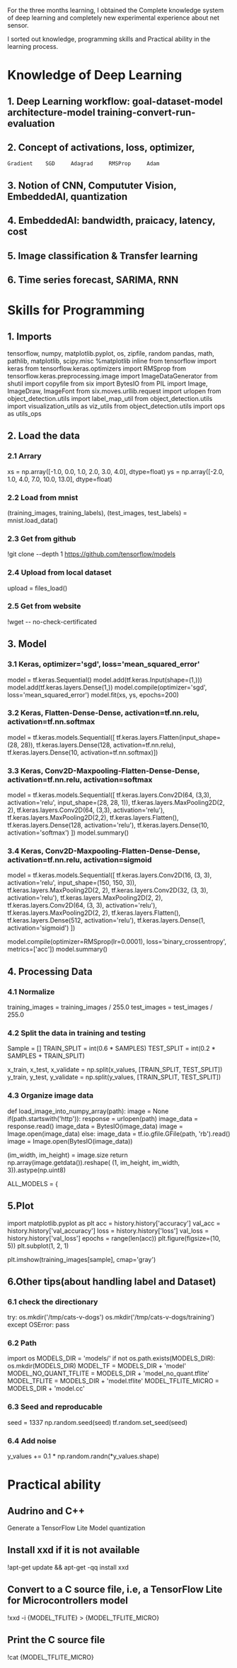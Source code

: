For the three months learning, I obtained the Complete knowledge system of deep learning and completely new experimental experience about net sensor.

I sorted out knowledge, programming skills and Practical ability in the learning process.


# Knowledge of Deep Learning

## 1. Deep Learning workflow: goal-dataset-model architecture-model training-convert-run-evaluation
## 2. Concept of activations, loss, optimizer, 
    Gradient    SGD     Adagrad     RMSProp     Adam
## 3. Notion of CNN, Compututer Vision, EmbeddedAI, quantization
## 4. EmbeddedAI: bandwidth, praicacy, latency, cost
## 5. Image classification & Transfer learning
## 6. Time series forecast, SARIMA, RNN


# Skills for Programming 
## 1. Imports
tensorflow, numpy, matplotlib.pyplot, os, zipfile, random pandas, math, pathlib, matplotlib, scipy.misc
%matplotlib inline
from tensorflow import keras
from tensorflow.keras.optimizers import RMSprop
from tensorflow.keras.preprocessing.image import ImageDataGenerator
from shutil import copyfile
from six import BytesIO
from PIL import Image, ImageDraw, ImageFont
from six.moves.urllib.request import urlopen
from object_detection.utils import label_map_util
from object_detection.utils import visualization_utils as viz_utils
from object_detection.utils import ops as utils_ops

## 2. Load the data
### 2.1 Arrary
xs = np.array([-1.0, 0.0, 1.0, 2.0, 3.0, 4.0], dtype=float)
ys = np.array([-2.0, 1.0, 4.0, 7.0, 10.0, 13.0], dtype=float)
### 2.2 Load from mnist
(training_images, training_labels), (test_images, test_labels) = mnist.load_data()
### 2.3 Get from github
!git clone --depth 1 https://github.com/tensorflow/models
### 2.4 Upload from local dataset
upload = files_load()
### 2.5 Get from website
!wget -- no-check-certificated

## 3. Model
### 3.1 Keras, optimizer='sgd', loss='mean_squared_error'
model = tf.keras.Sequential()
model.add(tf.keras.Input(shape=(1,)))
model.add(tf.keras.layers.Dense(1,))
model.compile(optimizer='sgd', loss='mean_squared_error')
model.fit(xs, ys, epochs=200)

### 3.2 Keras, Flatten-Dense-Dense, activation=tf.nn.relu, activation=tf.nn.softmax
model = tf.keras.models.Sequential([
tf.keras.layers.Flatten(input_shape=(28, 28)), 
tf.keras.layers.Dense(128, activation=tf.nn.relu), 
tf.keras.layers.Dense(10, activation=tf.nn.softmax)])

### 3.3 Keras, Conv2D-Maxpooling-Flatten-Dense-Dense, activation=tf.nn.relu, activation=softmax
model = tf.keras.models.Sequential([
    tf.keras.layers.Conv2D(64, (3,3), activation='relu', input_shape=(28, 28, 1)),
    tf.keras.layers.MaxPooling2D(2, 2),
    tf.keras.layers.Conv2D(64, (3,3), activation='relu'),
    tf.keras.layers.MaxPooling2D(2,2),
    tf.keras.layers.Flatten(),
    tf.keras.layers.Dense(128, activation='relu'),
    tf.keras.layers.Dense(10, activation='softmax')
])
model.summary()

### 3.4 Keras, Conv2D-Maxpooling-Flatten-Dense-Dense, activation=tf.nn.relu, activation=sigmoid
model = tf.keras.models.Sequential([
    tf.keras.layers.Conv2D(16, (3, 3), activation='relu', input_shape=(150, 150, 3)),
    tf.keras.layers.MaxPooling2D(2, 2),
    tf.keras.layers.Conv2D(32, (3, 3), activation='relu'),
    tf.keras.layers.MaxPooling2D(2, 2),
    tf.keras.layers.Conv2D(64, (3, 3), activation='relu'),
    tf.keras.layers.MaxPooling2D(2, 2),
    tf.keras.layers.Flatten(),
    tf.keras.layers.Dense(512, activation='relu'),
    tf.keras.layers.Dense(1, activation='sigmoid')
])

model.compile(optimizer=RMSprop(lr=0.0001), loss='binary_crossentropy', metrics=['acc'])
model.summary()

## 4. Processing Data

### 4.1 Normalize
training_images  = training_images / 255.0
test_images = test_images / 255.0
### 4.2 Split the data in training and testing
Sample = []
TRAIN_SPLIT =  int(0.6 * SAMPLES)
TEST_SPLIT = int(0.2 * SAMPLES + TRAIN_SPLIT)

x_train, x_test, x_validate = np.split(x_values, [TRAIN_SPLIT, TEST_SPLIT])
y_train, y_test, y_validate = np.split(y_values, [TRAIN_SPLIT, TEST_SPLIT])

### 4.3 Organize image data
def load_image_into_numpy_array(path):
image = None
  if(path.startswith('http')):
    response = urlopen(path)
    image_data = response.read()
    image_data = BytesIO(image_data)
    image = Image.open(image_data)
  else:
    image_data = tf.io.gfile.GFile(path, 'rb').read()
    image = Image.open(BytesIO(image_data))

  (im_width, im_height) = image.size
  return np.array(image.getdata()).reshape(
      (1, im_height, im_width, 3)).astype(np.uint8)

ALL_MODELS = {
## 5.Plot 
import matplotlib.pyplot as plt
acc = history.history['accuracy']
val_acc = history.history['val_accuracy']
loss = history.history['loss']
val_loss = history.history['val_loss']
epochs = range(len(acc))
plt.figure(figsize=(10, 5))
plt.subplot(1, 2, 1)

plt.imshow(training_images[sample], cmap='gray')

## 6.Other tips(about handling label and Dataset)

### 6.1 check the directionary
try:
    os.mkdir('/tmp/cats-v-dogs')
    os.mkdir('/tmp/cats-v-dogs/training')
except OSError:
    pass
### 6.2 Path
import os
MODELS_DIR = 'models/'
if not os.path.exists(MODELS_DIR):
    os.mkdir(MODELS_DIR)
MODEL_TF = MODELS_DIR + 'model'
MODEL_NO_QUANT_TFLITE = MODELS_DIR + 'model_no_quant.tflite'
MODEL_TFLITE = MODELS_DIR + 'model.tflite'
MODEL_TFLITE_MICRO = MODELS_DIR + 'model.cc'
### 6.3 Seed and reproducable
seed = 1337
np.random.seed(seed)
tf.random.set_seed(seed)
### 6.4 Add noise
y_values += 0.1 * np.random.randn(*y_values.shape)


# Practical ability

## Audrino and C++
Generate a TensorFlow Lite Model
quantization
## Install xxd if it is not available
!apt-get update && apt-get -qq install xxd
## Convert to a C source file, i.e, a TensorFlow Lite for Microcontrollers model
!xxd -i {MODEL_TFLITE} > {MODEL_TFLITE_MICRO}
## Print the C source file
!cat {MODEL_TFLITE_MICRO}
